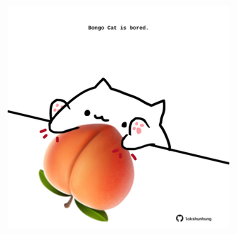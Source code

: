 <!-- built at 14/07/2021, 10:02:03 UTC -->
<p align="center">
  <img width="500" height="500" src="./ReadmeImage.svg">
</p>
